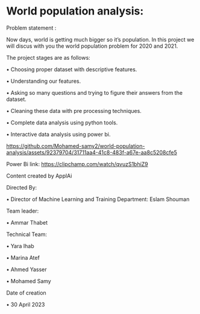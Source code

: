 
# World population analysis:

Problem statement :

Now days, world is getting much bigger so it’s population. In this project we will discus with you the world population problem for 2020 and 2021.

The project stages are as follows:

•	Choosing proper dataset with descriptive features.

•	Understanding our features.

•	Asking so many questions and trying to figure their answers from the dataset.

•	Cleaning these data with pre processing techniques.

•	Complete data analysis using python tools.

•	Interactive data analysis using power bi.

https://github.com/Mohamed-samy2/world-population-analysis/assets/92379704/31711aa4-41c8-483f-a67e-aa8c5208cfe5




Power Bi link:
https://clipchamp.com/watch/qvuzS1bhiZ9

Content created by ApplAi

Directed By:

•	Director of Machine Learning and Training Department: Eslam Shouman

Team leader:

•	Ammar Thabet

Technical Team:

•	Yara Ihab

•	Marina Atef

•	Ahmed Yasser

•	Mohamed Samy

Date of creation

•	30 April 2023






